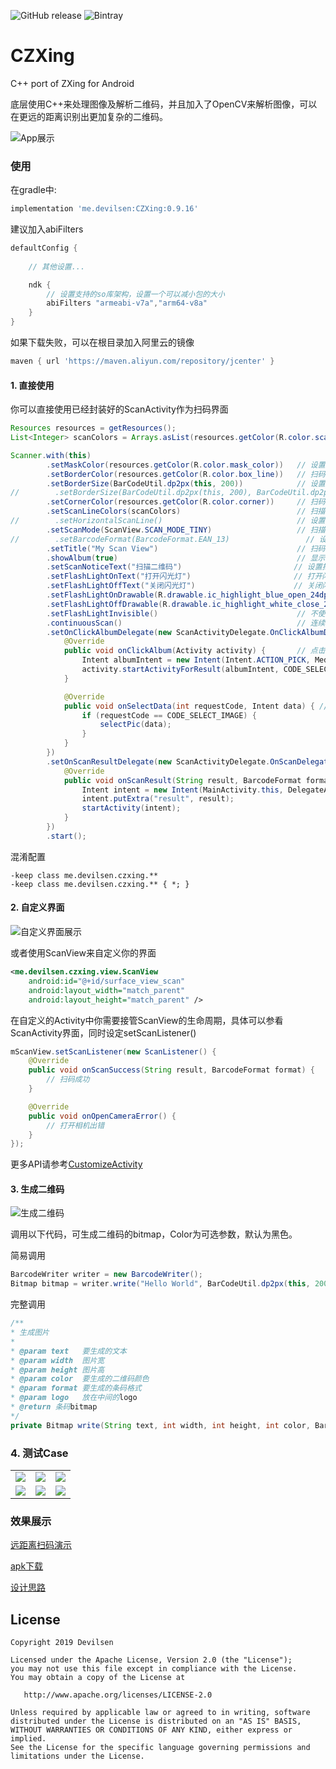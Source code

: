 ![GitHub release](https://img.shields.io/github/release/devilsen/czxing.svg)
![Bintray](https://img.shields.io/bintray/v/devilsen/Android/CZXing?color=1E88E5&label=version)

# CZXing
C++ port of ZXing for Android

底层使用C++来处理图像及解析二维码，并且加入了OpenCV来解析图像，可以在更远的距离识别出更加复杂的二维码。

![App展示](https://github.com/devilsen/CZXing/blob/master/screenshots/scan_code.gif)

### 使用
在gradle中:
``` groovy
implementation 'me.devilsen:CZXing:0.9.16'
```
建议加入abiFilters
```gradle
defaultConfig {
    
    // 其他设置...

    ndk {
        // 设置支持的so库架构，设置一个可以减小包的大小
        abiFilters "armeabi-v7a","arm64-v8a"
    }
}
```
如果下载失败，可以在根目录加入阿里云的镜像
```gradle
maven { url 'https://maven.aliyun.com/repository/jcenter' }
```

#### 1. 直接使用
你可以直接使用已经封装好的ScanActivity作为扫码界面
```java
Resources resources = getResources();
List<Integer> scanColors = Arrays.asList(resources.getColor(R.color.scan_side), resources.getColor(R.color.scan_partial), resources.getColor(R.color.scan_middle));

Scanner.with(this)
        .setMaskColor(resources.getColor(R.color.mask_color))   // 设置设置扫码框四周颜色
        .setBorderColor(resources.getColor(R.color.box_line))   // 扫码框边框颜色
        .setBorderSize(BarCodeUtil.dp2px(this, 200))            // 设置扫码框大小
//        .setBorderSize(BarCodeUtil.dp2px(this, 200), BarCodeUtil.dp2px(this, 100))     // 设置扫码框长宽（如果同时调用了两个setBorderSize方法优先使用上一个）
        .setCornerColor(resources.getColor(R.color.corner))     // 扫码框角颜色
        .setScanLineColors(scanColors)                          // 扫描线颜色（这是一个渐变颜色）
//        .setHorizontalScanLine()                              // 设置扫码线为水平方向（从左到右）
        .setScanMode(ScanView.SCAN_MODE_TINY)                   // 扫描区域 0：混合 1：只扫描框内 2：只扫描整个屏幕
//        .setBarcodeFormat(BarcodeFormat.EAN_13)                 // 设置扫码格式
        .setTitle("My Scan View")                               // 扫码界面标题
        .showAlbum(true)                                        // 显示相册(默认为true)
        .setScanNoticeText("扫描二维码")                         // 设置扫码文字提示
        .setFlashLightOnText("打开闪光灯")                       // 打开闪光灯提示
        .setFlashLightOffText("关闭闪光灯")                      // 关闭闪光灯提示
        .setFlashLightOnDrawable(R.drawable.ic_highlight_blue_open_24dp)       // 闪光灯打开时的样式
        .setFlashLightOffDrawable(R.drawable.ic_highlight_white_close_24dp)    // 闪光灯关闭时的样式
        .setFlashLightInvisible()                               // 不使用闪光灯图标及提示
        .continuousScan()                                       // 连续扫码，不关闭扫码界面
        .setOnClickAlbumDelegate(new ScanActivityDelegate.OnClickAlbumDelegate() {
            @Override
            public void onClickAlbum(Activity activity) {       // 点击右上角的相册按钮
                Intent albumIntent = new Intent(Intent.ACTION_PICK, MediaStore.Images.Media.EXTERNAL_CONTENT_URI);
                activity.startActivityForResult(albumIntent, CODE_SELECT_IMAGE);
            }

            @Override
            public void onSelectData(int requestCode, Intent data) { // 选择图片返回的数据
                if (requestCode == CODE_SELECT_IMAGE) {
                    selectPic(data);
                }
            }
        })
        .setOnScanResultDelegate(new ScanActivityDelegate.OnScanDelegate() { // 接管扫码成功的数据
            @Override
            public void onScanResult(String result, BarcodeFormat format) {
                Intent intent = new Intent(MainActivity.this, DelegateActivity.class);
                intent.putExtra("result", result);
                startActivity(intent);
            }
        })
        .start();
```

混淆配置
```
-keep class me.devilsen.czxing.**
-keep class me.devilsen.czxing.** { *; }
```

#### 2. 自定义界面
![自定义界面展示](https://github.com/devilsen/CZXing/blob/master/screenshots/customize_scan_view.jpg)

或者使用ScanView来自定义你的界面
```xml
<me.devilsen.czxing.view.ScanView
    android:id="@+id/surface_view_scan"
    android:layout_width="match_parent"
    android:layout_height="match_parent" />
```

在自定义的Activity中你需要接管ScanView的生命周期，具体可以参看ScanActivity界面，同时设定setScanListener()
```java
mScanView.setScanListener(new ScanListener() {
    @Override
    public void onScanSuccess(String result, BarcodeFormat format) {
        // 扫码成功
    }

    @Override
    public void onOpenCameraError() {
        // 打开相机出错
    }
});
```

更多API请参考[CustomizeActivity](https://github.com/devilsen/CZXing/blob/master/sample/src/main/java/me/sam/czxing/CustomizeActivity.java)

#### 3. 生成二维码
![生成二维码](https://github.com/devilsen/CZXing/blob/master/screenshots/write_code.gif)

调用以下代码，可生成二维码的bitmap，Color为可选参数，默认为黑色。

简易调用

```java
BarcodeWriter writer = new BarcodeWriter();
Bitmap bitmap = writer.write("Hello World", BarCodeUtil.dp2px(this, 200), BarCodeUtil.dp2px(this, 200), Color.RED);
```

完整调用

```java
/**
* 生成图片
*
* @param text   要生成的文本
* @param width  图片宽
* @param height 图片高
* @param color  要生成的二维码颜色
* @param format 要生成的条码格式
* @param logo   放在中间的logo
* @return 条码bitmap
*/
private Bitmap write(String text, int width, int height, int color, BarcodeFormat format, Bitmap logo)

```

### 4. 测试Case
| | | |
:--:|:-:|:--:
![](https://github.com/devilsen/CZXing/blob/master/screenshots/case/test_bar_code.png)|![](https://github.com/devilsen/CZXing/blob/master/screenshots/case/test_black_boder.png)|![](https://github.com/devilsen/CZXing/blob/master/screenshots/case/test_color.png)
![](https://github.com/devilsen/CZXing/blob/master/screenshots/case/test_gray.png)|![](https://github.com/devilsen/CZXing/blob/master/screenshots/case/test_oblique.png)|![](https://github.com/devilsen/CZXing/blob/master/screenshots/case/test_oblique_2.png)

### 效果展示
[远距离扫码演示](https://www.bilibili.com/video/av59888116)

[apk下载](https://github.com/devilsen/CZXing/releases)

[设计思路](https://www.jianshu.com/p/e2866af44236)

## License

    Copyright 2019 Devilsen
    
    Licensed under the Apache License, Version 2.0 (the "License");
    you may not use this file except in compliance with the License.
    You may obtain a copy of the License at
    
       http://www.apache.org/licenses/LICENSE-2.0
    
    Unless required by applicable law or agreed to in writing, software
    distributed under the License is distributed on an "AS IS" BASIS,
    WITHOUT WARRANTIES OR CONDITIONS OF ANY KIND, either express or implied.
    See the License for the specific language governing permissions and
    limitations under the License.
